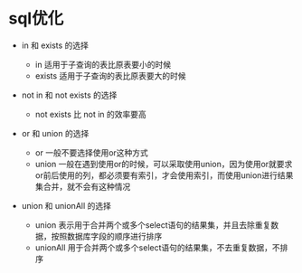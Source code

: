 # sql优化

  - in 和 exists 的选择
    - in 适用于子查询的表比原表要小的时候
    - exists 适用于子查询的表比原表要大的时候
    
  - not in 和 not exists 的选择
    - not exists 比 not in 的效率要高
    
  - or 和 union 的选择
    - or 一般不要选择使用or这种方式
    - union 一般在遇到使用or的时候，可以采取使用union，因为使用or就要求or前后使用的列，都必须要有索引，才会使用索引，而使用union进行结果集合并，就不会有这种情况
    
  - union 和 unionAll 的选择
    - union 表示用于合并两个或多个select语句的结果集，并且去除重复数据，按照数据库字段的顺序进行排序
    - unionAll 用于合并两个或多个select语句的结果集，不去重复数据，不排序
